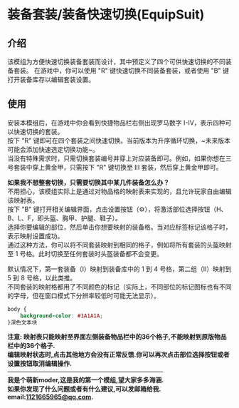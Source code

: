 # 装备套装/装备快速切换(EquipSuit)
## 介绍
该模组为方便快速切换装备套装而设计，其中预定义了四个可供快速切换的不同装备套装。 
在游戏中，你可以使用 "R" 键快速切换不同装备套装，或者使用 "B" 键打开装备库存以编辑套装设置。  
## 使用
安装本模组后，在游戏中你会看到快捷物品栏右侧出现罗马数字 I-IV，表示四种可以快速切换的套装。  
按下 "R" 键即可在四个套装之间快速切换。当前版本为升序循环切换，~未来版本可能会添加快速选定切换功能~。  
当没有特殊需求时，只需切换套装编号并穿上对应装备即可。例如，如果你想在三号套装中穿上黄金甲，只需按下 "R" 键切换至 III 套装，然后穿上黄金甲即可。    
  
**如果我不想整套切换，只需要切换其中某几件装备怎么办？**  
不用担心，该模组实际上是通过对物品格的映射表来实现的，且允许玩家自由编辑该映射表。  
按下 "B" 键打开相关编辑界面，点击设置按钮（⚙），将激活部位选择按钮（H、B、L、F，即头盔、胸甲、护腿、鞋子）。  
选择你要编辑的部位，然后单击你想要映射的装备格。当对应标签标记该格子时，表示映射设置成功。  
通过这种方法，你可以将不同套装映射到相同的格子，例如将所有套装的头盔映射至 1 号格。此时切换至任何套装时头盔装备都不会变更。  
  
默认情况下，第一套装备（I）映射到装备库中的 1 到 4 号格，第二组（II）映射到 5 到 8 号格，以此类推。  
不同套装的映射格都用了不同颜色的标记（实际上，不同部位的标记图标也有不同的字母，但在窗口模式下分辨率较低时可能无法显示）。
```css
body {
    background-color: #1A1A1A;
}深色文本块
```
 
**注意: 映射表只能映射至界面左侧装备物品栏中的36个格子,不能映射到原版物品栏中的36个格子.  
编辑映射状态时,点击其他地方会没有正常反馈.你可以再次点击部位选择按钮或者设置按钮取消编辑操作.**  
—————————————————————————  
**我是个萌新moder,这是我的第一个模组,望大家多多海涵.  
如果你发现了什么问题或者有什么建议,可以发邮箱给我.  
email:1121665965@qq.com.**
